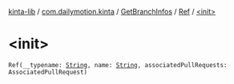 [kinta-lib](../../../index.md) / [com.dailymotion.kinta](../../index.md) / [GetBranchInfos](../index.md) / [Ref](index.md) / [&lt;init&gt;](./-init-.md)

# &lt;init&gt;

`Ref(__typename: `[`String`](https://kotlinlang.org/api/latest/jvm/stdlib/kotlin/-string/index.html)`, name: `[`String`](https://kotlinlang.org/api/latest/jvm/stdlib/kotlin/-string/index.html)`, associatedPullRequests: AssociatedPullRequest)`